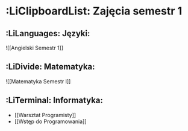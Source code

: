 # :LiClipboardList: Zajęcia semestr 1

## :LiLanguages: Języki:

![[Angielski Semestr 1]]

## :LiDivide: Matematyka:

![[Matematyka Semestr I]]

## :LiTerminal: Informatyka:

- [[Warsztat Programisty]]
- [[Wstęp do Programowania]]